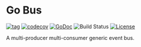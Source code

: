 # Go Bus

[![tag](https://img.shields.io/github/v/tag/maddiesch/go-bus.svg)](https://github.com/maddiesch/go-bus/releases)
[![codecov](https://codecov.io/gh/maddiesch/go-bus/graph/badge.svg?token=1PZ250SBC7)](https://codecov.io/gh/maddiesch/go-bus)
[![GoDoc](https://godoc.org/github.com/maddiesch/go-bus?status.svg)](https://pkg.go.dev/github.com/maddiesch/go-bus)
![Build Status](https://github.com/maddiesch/go-bus/actions/workflows/ci.yml/badge.svg)
[![License](https://img.shields.io/github/license/maddiesch/go-bus)](./LICENSE)

A multi-producer multi-consumer generic event bus.
